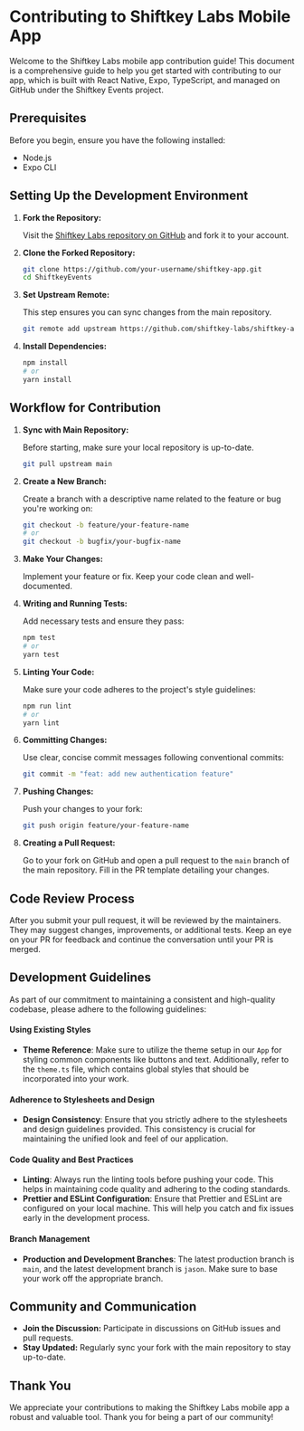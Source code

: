 # Contributing to Shiftkey Labs Mobile App

Welcome to the Shiftkey Labs mobile app contribution guide! This document is a comprehensive guide to help you get started with contributing to our app, which is built with React Native, Expo, TypeScript, and managed on GitHub under the Shiftkey Events project.

## Prerequisites

Before you begin, ensure you have the following installed:

- Node.js
- Expo CLI

## Setting Up the Development Environment

1. **Fork the Repository:**

   Visit the [Shiftkey Labs repository on GitHub](https://github.com/orgs/shiftkey-labs/projects/1) and fork it to your account.

2. **Clone the Forked Repository:**

   ```bash
   git clone https://github.com/your-username/shiftkey-app.git
   cd ShiftkeyEvents
   ```

3. **Set Upstream Remote:**

   This step ensures you can sync changes from the main repository.

   ```bash
   git remote add upstream https://github.com/shiftkey-labs/shiftkey-app.git
   ```

4. **Install Dependencies:**

   ```bash
   npm install
   # or
   yarn install
   ```

## Workflow for Contribution

1. **Sync with Main Repository:**

   Before starting, make sure your local repository is up-to-date.

   ```bash
   git pull upstream main
   ```

2. **Create a New Branch:**

   Create a branch with a descriptive name related to the feature or bug you're working on:

   ```bash
   git checkout -b feature/your-feature-name
   # or
   git checkout -b bugfix/your-bugfix-name
   ```

3. **Make Your Changes:**

   Implement your feature or fix. Keep your code clean and well-documented.

4. **Writing and Running Tests:**

   Add necessary tests and ensure they pass:

   ```bash
   npm test
   # or
   yarn test
   ```

5. **Linting Your Code:**

   Make sure your code adheres to the project's style guidelines:

   ```bash
   npm run lint
   # or
   yarn lint
   ```

6. **Committing Changes:**

   Use clear, concise commit messages following conventional commits:

   ```bash
   git commit -m "feat: add new authentication feature"
   ```

7. **Pushing Changes:**

   Push your changes to your fork:

   ```bash
   git push origin feature/your-feature-name
   ```

8. **Creating a Pull Request:**

   Go to your fork on GitHub and open a pull request to the `main` branch of the main repository. Fill in the PR template detailing your changes.

## Code Review Process

After you submit your pull request, it will be reviewed by the maintainers. They may suggest changes, improvements, or additional tests. Keep an eye on your PR for feedback and continue the conversation until your PR is merged.

## Development Guidelines

As part of our commitment to maintaining a consistent and high-quality codebase, please adhere to the following guidelines:

#### Using Existing Styles

- **Theme Reference**: Make sure to utilize the theme setup in our `App` for styling common components like buttons and text. Additionally, refer to the `theme.ts` file, which contains global styles that should be incorporated into your work.

#### Adherence to Stylesheets and Design

- **Design Consistency**: Ensure that you strictly adhere to the stylesheets and design guidelines provided. This consistency is crucial for maintaining the unified look and feel of our application.

#### Code Quality and Best Practices

- **Linting**: Always run the linting tools before pushing your code. This helps in maintaining code quality and adhering to the coding standards.
- **Prettier and ESLint Configuration**: Ensure that Prettier and ESLint are configured on your local machine. This will help you catch and fix issues early in the development process.

#### Branch Management

- **Production and Development Branches**: The latest production branch is `main`, and the latest development branch is `jason`. Make sure to base your work off the appropriate branch.

## Community and Communication

- **Join the Discussion:** Participate in discussions on GitHub issues and pull requests.
- **Stay Updated:** Regularly sync your fork with the main repository to stay up-to-date.

## Thank You

We appreciate your contributions to making the Shiftkey Labs mobile app a robust and valuable tool. Thank you for being a part of our community!
